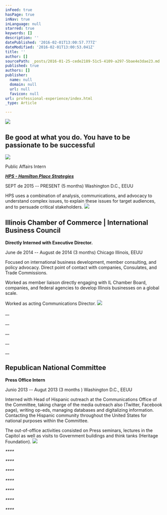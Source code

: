 ```yaml
---
inFeed: true
hasPage: true
inNav: true
inLanguage: null
starred: true
keywords: []
description: ''
datePublished: '2016-02-01T13:00:57.777Z'
dateModified: '2016-02-01T13:00:53.041Z'
title: ''
author: []
sourcePath: _posts/2016-01-25-cede2189-51c5-4109-a297-5bae4e3dae23.md
published: true
authors: []
publisher:
  name: null
  domain: null
  url: null
  favicon: null
url: professional-experience/index.html
_type: Article

---
```

![](https://the-grid-user-content.s3-us-west-2.amazonaws.com/850be8b5-2b52-4bbd-9fa9-d1a772ec513e.png)

## Be good at what you do. You have to be passionate to be successful
![](https://s3-us-west-2.amazonaws.com/the-grid-img/p/2ef168a2e03ed14763db0d77942d97c47c95ccb3.jpg)

Public Affairs Intern

_[**HPS - Hamilton Place Strategies**][0]_

SEPT de 2015 -- PRESENT (5 months)  Washington D.C., EEUU

HPS uses a combination of analysis, communications, and advocacy to understand complex issues, to explain these issues for target audiences, and to persuade critical stakeholders. ![](https://s3-us-west-2.amazonaws.com/the-grid-img/p/0cf97f4cf363caf0e323ce07b55805a3dd480491.png)

## Illinois Chamber of Commerce | International Business Council

**Directly Interned with Executive Director.**

June de 2014 -- August de 2014 (3 months) Chicago Illinois, EEUU

Focused on international business development, member consulting, and policy advocacy. Direct point of contact with companies, Consulates, and Trade Commissions.

Worked as member liaison directly engaging with IL Chamber Board, companies, and federal agencies to develop Illinois businesses on a global scale.

Worked as acting Communications Director.
![](https://s3-us-west-2.amazonaws.com/the-grid-img/p/0307cca4667bb8e9ae0377b2fc1e913353a5cb5a.jpg)

__

__

__

__

__

## Republican National Committee

**Press Office Intern**

Junio 2013 -- Augut 2013 (3 months ) Washington D.C., EEUU

Interned with Head of Hispanic outreach at the Communications Office of the Committee, taking charge of the media outreach also (Twitter, Facebook page), writing op-eds, managing databases and digitalizing information. Contacting the Hispanic community throughout the United States for national purposes within the Committee. 

The out-of-office activities consisted on Press seminars, lectures in the Capitol as well as visits to Government buildings and think tanks (Heritage Foundation).
![](https://s3-us-west-2.amazonaws.com/the-grid-img/p/cc4d8b1a6cfedc9aa8c4f4cc194201a57d2f84cd.png)

_****_

_****_

_****_

_****_

_****_

_****_

_****_

[0]: https://thegrid.ai/rcgliv/hamilton-place/